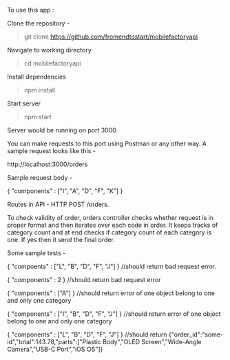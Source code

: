 To use this app :

Clone the repository - 

> git clone https://github.com/fromendtostart/mobilefactoryapi

Navigate to working directory

> cd mobilefactoryapi

Install dependencies

> npm install

Start server

> npm start


Server would be running on port 3000.

You can make requests to this port using Postman or any other way. A sample request looks like this - 

http://localhost:3000/orders

Sample request body - 

{
    "components" : ["I", "A", "D", "F", "K"]
}

Routes in API -  HTTP POST /orders.

To check validity of order, orders controller checks whether request is in proper format and then iterates over each code in order. It keeps tracks of category count and at end checks if category count of each category is one. If yes then it send the final order.

Some sample tests - 


{
    "compoents" : ["L", "B", "D", "F", "J"]
} //should return bad request error.

{
    "components" : 2
} //should return bad request error

{
    "components" : ["A"]
} //should return error of one object belong to one and only one category

{
    "components" : ["I", "B", "D", "F", "J"]
} //should return error of one object belong to one and only one category

{
    "components" : ["L", "B", "D", "F", "J"]
} //should return {"order_id":"some-id","total":143.78,"parts":["Plastic Body","OLED Screen","Wide-Angle Camera","USB-C Port","iOS OS"]}
